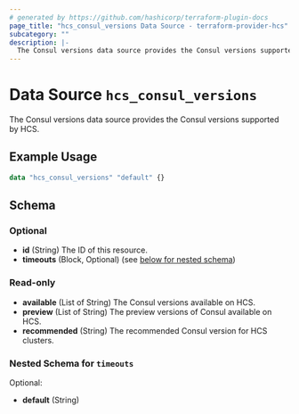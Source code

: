 ```yaml
---
# generated by https://github.com/hashicorp/terraform-plugin-docs
page_title: "hcs_consul_versions Data Source - terraform-provider-hcs"
subcategory: ""
description: |-
  The Consul versions data source provides the Consul versions supported by HCS.
---
```


# Data Source `hcs_consul_versions`

The Consul versions data source provides the Consul versions supported by HCS.

## Example Usage

```terraform
data "hcs_consul_versions" "default" {}
```

<!-- schema generated by tfplugindocs -->
## Schema

### Optional

- **id** (String) The ID of this resource.
- **timeouts** (Block, Optional) (see [below for nested schema](#nestedblock--timeouts))

### Read-only

- **available** (List of String) The Consul versions available on HCS.
- **preview** (List of String) The preview versions of Consul available on HCS.
- **recommended** (String) The recommended Consul version for HCS clusters.

<a id="nestedblock--timeouts"></a>
### Nested Schema for `timeouts`

Optional:

- **default** (String)


